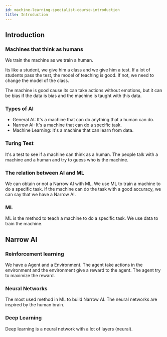 ```yaml
---
id: machine-learning-specialist-course-introduction
title: Introduction
---
```


## Introduction

### Machines that think as humans

We train the machine as we train a human.

Its like a student, we give him a class and we give him a test. If a lot of students pass the test, the model of teaching is good. If not, we need to change the model of the class.

The machine is good cause its can take actions without emotions, but it can be bias if the data is bias and the machine is taught with this data.

### Types of AI

- General AI: It's a machine that can do anything that a human can do.
- Narrow AI: It's a machine that can do a specific task.
- Machine Learning: It's a machine that can learn from data.

### Turing Test

It's a test to see if a machine can think as a human. The people talk with a machine and a human and try to guess who is the machine.

### The relation between AI and ML

We can obtain or not a Narrow AI with ML. We use ML to train a machine to do a specific task. If the machine can do the task with a good accuracy, we can say that we have a Narrow AI.

### ML

ML is the method to teach a machine to do a specific task. We use data to train the machine.

## Narrow AI

### Reinforcement learning

We have a Agent and a Environment. The agent take actions in the environment and the environment give a reward to the agent. The agent try to maximize the reward.

### Neural Networks

The most used method in ML to build Narrow AI. The neural networks are inspired by the human brain.

### Deep Learning

Deep learning is a neural network with a lot of layers (neural). 

